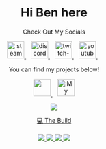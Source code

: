 <h1 align='center'>
Hi Ben here
</h1>

<p align='center'>
  Check Out My Socials

<p align='center'>
  
  <a href="https://steamcommunity.com/id/BenCos18/">
    <img alt="steam" height="40" src="https://cdn.jsdelivr.net/npm/@intergrav/devins-badges@3/assets/compact/available/steam_vector.svg">
    <!-- Alternative Steam Image <img alt="steam" height="56" src="https://cdn.jsdelivr.net/npm/@intergrav/devins-badges@3/assets/cozy/available/steam_vector.svg"> -->
</a>&nbsp;&nbsp;
  <a href="https://discord.com/invite/n7ZGjznMgR">
    <img alt="discord-singular" height="40" src="https://cdn.jsdelivr.net/npm/@intergrav/devins-badges@3/assets/compact/social/discord-singular_vector.svg">
    <!-- Alternative Discord Image <img alt="discord-singular" height="56" src="https://cdn.jsdelivr.net/npm/@intergrav/devins-badges@3/assets/cozy/social/discord-singular_vector.svg"> -->
</a>&nbsp;&nbsp;
  <a href="https://www.twitch.tv/bencos2018">
    <img alt="twitch-singular" height="40" src="https://cdn.jsdelivr.net/npm/@intergrav/devins-badges@3/assets/compact/social/twitch-singular_vector.svg">
    <!-- Alternative Twitch Image <img alt="twitch-singular" height="56" src="https://cdn.jsdelivr.net/npm/@intergrav/devins-badges@3/assets/cozy/social/twitch-singular_vector.svg"> -->
</a>&nbsp;&nbsp;
  <a href="https://www.youtube.com/channel/@bencos2018">
    <img alt="youtube-singular" height="40" src="https://cdn.jsdelivr.net/npm/@intergrav/devins-badges@3/assets/compact/social/youtube-singular_vector.svg">
    <!-- Alternative Youtube Image <img alt="youtube-singular" height="56" src="https://cdn.jsdelivr.net/npm/@intergrav/devins-badges@3/assets/cozy/social/youtube-singular_vector.svg"> -->
</a>&nbsp;&nbsp;

<p align='center'>
You can find my projects below!

<p align='center'>
  <a href="https://dashboard.jarvisdiscordbot.net/">
    <img alt="" height="40" src="https://cdn.discordapp.com/avatars/603939742316363778/a_06976bd73730bd53f7177099a1a1b588.gif?size=1024">
</a>&nbsp;&nbsp;
  <a href="https://electronenclave.com/">
    <img alt="My blog called electronenclave.com" height="40" src="https://electronenclave.com/wp-content/uploads/2024/01/cropped-wordpress-image.jpg">

<p align='center'>
  <a href="#"><img src="https://github-readme-stats.vercel.app/api?username=BenCos17&show_icons=true&theme=codeSTACKr">

<p align='center'>
  💻 The Build<br/><br/>
  <img src="https://img.shields.io/badge/Windows%2011-%23D9562B?style=for-the-badge&logo=windows11&label=OS&labelColor=%23000000" />
  <img src="https://img.shields.io/badge/Ryzen%205%205600X-%239745F5?style=for-the-badge&logo=amd&label=CPU&labelColor=%23000000" />
  <img src="https://img.shields.io/badge/32GB-%239745F5?style=for-the-badge&logo=corsair&label=Ram&labelColor=%23000000" />
  <img src="https://img.shields.io/badge/Radeon%20RX%207600-%239745F5?style=for-the-badge&logo=amd&label=GPU&labelColor=%23000000" />



  <!-- If this comment is here it means Ben has stolen my code and not bothered to edit this out. (typical Ben lol) -->
